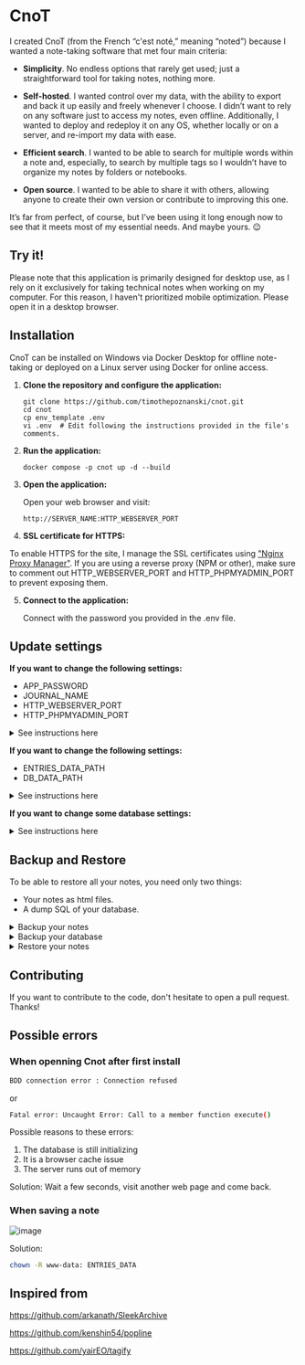 # CnoT

I created CnoT (from the French “c'est noté,” meaning “noted”) because I wanted a note-taking software that met four main criteria:

- **Simplicity**. No endless options that rarely get used; just a straightforward tool for taking notes, nothing more.
 
- **Self-hosted**. I wanted control over my data, with the ability to export and back it up easily and freely whenever I choose. I didn’t want to rely on any software just to access my notes, even offline. Additionally, I wanted to deploy and redeploy it on any OS, whether locally or on a server, and re-import my data with ease.
- **Efficient search**. I wanted to be able to search for multiple words within a note and, especially, to search by multiple tags so I wouldn’t have to organize my notes by folders or notebooks.
- **Open source**. I wanted to be able to share it with others, allowing anyone to create their own version or contribute to improving this one.

It’s far from perfect, of course, but I’ve been using it long enough now to see that it meets most of my essential needs. And maybe yours. 😉

## Try it!

Please note that this application is primarily designed for desktop use, as I rely on it exclusively for taking technical notes when working on my computer. For this reason, I haven't prioritized mobile optimization. Please open it in a desktop browser.

## Installation

CnoT can be installed on Windows via Docker Desktop for offline note-taking or deployed on a Linux server using Docker for online access.

1. **Clone the repository and configure the application:**
 
    ```
    git clone https://github.com/timothepoznanski/cnot.git
    cd cnot
    cp env_template .env
    vi .env  # Edit following the instructions provided in the file's comments.
    ```
   
2. **Run the application:** 
   
   ```
   docker compose -p cnot up -d --build   
   ```

3. **Open the application:**

    Open your web browser and visit:

    `http://SERVER_NAME:HTTP_WEBSERVER_PORT`
   
4. **SSL certificate for HTTPS:**  

  To enable HTTPS for the site, I manage the SSL certificates using ["Nginx Proxy Manager"](https://nginxproxymanager.com/).
  If you are using a reverse proxy (NPM or other), make sure to comment out HTTP_WEBSERVER_PORT and HTTP_PHPMYADMIN_PORT to prevent exposing them.

5. **Connect to the application:**

    Connect with the password you provided in the .env file.

## Update settings

**If you want to change the following settings:** 

- APP_PASSWORD
- JOURNAL_NAME
- HTTP_WEBSERVER_PORT
- HTTP_PHPMYADMIN_PORT

<details><summary>See instructions here</summary><p><p>
just update your .env file and run the application (docker compose command). This will restart the web container with the new .env config file. Your data are normally untouched but always make a backup first (see next section).
</p></details>

**If you want to change the following settings:** 

- ENTRIES_DATA_PATH
- DB_DATA_PATH

<details><summary>See instructions here</summary><p><p>
Update your .env file and run the application (docker compose command). ⚠️ This will create a new empty directory, so you won’t be able to access your previous data unless you re-import it (see next section).
</p></details>

**If you want to change some database settings:**

<details><summary>See instructions here</summary><p><p>
Simply updating the `.env` file and deleting the database container will not be enough, as the settings and data are stored in a volume. You will also need to delete the volume to recreate the database with the new settings, but this will result in data loss. To avoid losing your data, export the database contents first (see next section), then delete the `DB_DATA_PATH` volume. After running the application again to create a new database, you can re-import the data (see next section). 
</p></details>

## Backup and Restore

To be able to restore all your notes, you need only two things:

- Your notes as html files.
- A dump SQL of your database.

<details><summary>Backup your notes</summary><p><p>

Get your html files from the ENTRIES_DATA_PATH directory defined in your .env config file.

</p></details>

<details><summary>Backup your database</summary><p><p>

There are two ways to create a dump:

**1. Using phpMyAdmin:**

Connect with your MYSQL_USER and MYSQL_PASSWORD credentials (from your .env config file) to phpMyAdmin at http://SERVER_NAME:HTTP_PHPMYADMIN_PORT/ and export your database:

![2024-10-30_06h57_03](https://github.com/user-attachments/assets/63558d9a-bb30-4fce-9308-a1b51929d98c)

**2. Using Git Bash on Windows (preferred over PowerShell due to encoding issues) or bash on Linux:**

Create temporarily another container to create a dump where you run the command:

  Get your database container name:
  ```
   $ docker ps -a
  ```

  Export a backup sql of your database: 
  
  ```
   $ docker run --rm --network container:DATABASE_CONTAINER_NAME -e MYSQL_PWD=MYSQL_ROOT_PASSWORD mysql:latest mysqldump -h127.0.0.1 -uroot MYSQL_DATABASE > dump.sql
  ```
</p></details>

<details><summary>Restore your notes</summary><p><p>

- Copy all your HTML files to your ENTRIES_DATA_PATH directory and ensure that both the user and group ownership are set to www-data for all html files (chown -R www-data: ENTRIES_DATA)
- Import your sql dump. Two ways :

  1. Import with Phpmyadmin.
  2. Copy your dump into your docker instance :

     Get your database container name:
     ```
      $ docker ps -a
     ```

     ```
      $ docker cp dump.sql DATABASE_CONTAINER_NAME:/tmp/dump.sql
     ```

     and enter your database docker instance and import your dump :
     
     ```
      $ docker exec -it DATABASE_CONTAINER_NAME bash
      bash-5.1# mysql -u root -pMYSQL_ROOT_PASSWORD MYSQL_DATABASE < /tmp/dump.sql
     ```
</p></details>

## Contributing 

If you want to contribute to the code, don't hesitate to open a pull request. Thanks!

## Possible errors

### When openning Cnot after first install
 
 ```bash
BDD connection error : Connection refused
 ```

or 

 ```bash
Fatal error: Uncaught Error: Call to a member function execute()
 ```

Possible reasons to these errors:

1. The database is still initializing
3. It is a browser cache issue
4. The server runs out of memory
   
Solution: Wait a few seconds, visit another web page and come back.

### When saving a note

![image](https://github.com/user-attachments/assets/ab68d476-68bc-4d16-b5b7-dfc41480bef9)

Solution:

 ```bash
chown -R www-data: ENTRIES_DATA
 ```

## Inspired from

https://github.com/arkanath/SleekArchive
 
https://github.com/kenshin54/popline

https://github.com/yairEO/tagify
